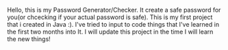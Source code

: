 Hello, this is my Password Generator/Checker. It create a safe password for you(or chcecking if your actual password is safe).
This is my first project that i created in Java :).
I've tried to input to code things that I've learned in the first two months into It. I will update this project in the time I will learn the new things! 
